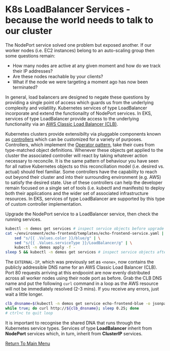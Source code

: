 # K8s LoadBalancer Services - because the world needs to talk to our cluster

The NodePort service solved one problem but exposed another.
If our worker nodes (i.e. EC2 instances) belong to an auto-scaling group then some questions remain:

- How many nodes are active at any given moment and how do we track their IP addresses?
- Are these nodes reachable by your clients?
- What if the node we were targeting a moment ago has now been terminated?

In general, load balancers are designed to negate these questions by providing a single point of access which guards us from the underlying complexity and volatility.
Kubernetes services of type LoadBalancer incorporate and extend the functionailty of NodePort services.
In EKS, services of type LoadBalancer provide access to the underlying functionality via an [AWS Classic Load Balancer (CLB)](https://aws.amazon.com/elasticloadbalancing/classic-load-balancer).

Kubernetes clusters provide extensibilty via pluggable components known as [controllers](https://kubernetes.io/docs/concepts/architecture/controller/) which can be customized for a variety of purposes.
Controllers, which implement the [Operator pattern](https://kubernetes.io/docs/concepts/extend-kubernetes/operator/), take their cues from type-matched object definitions.
Whenever these objects get applied to the cluster the associated controller will react by taking whatever action necessary to reconcile.
It is the same pattern of behaviour you have seen for all native Kubernetes objects so this reconciliation model (i.e. desired vs. actual) should feel familiar.
Some controllers have the capability to reach out beyond their cluster and into their surrounding environment (e.g. AWS) to satisfy the desired state.
Use of these controllers can help the developer remain focused on a single set of tools (i.e. kubectl and manifests) to deploy both their applications and the wider set of associated infrastructure resources.
In EKS, services of type LoadBalancer are supported by this type of custom controller implementation.

Upgrade the NodePort service to a LoadBalancer service, then check the running services.
```bash
kubectl -n demos get services # inspect service objects before upgrade
cat ~/environment/echo-frontend/templates/echo-frontend-service.yaml | \
    sed "s/{{ .Values.color }}/blue/g" | \
    sed "s/{{ .Values.serviceType }}/LoadBalancer/g" | \
    kubectl -n demos apply -f -
sleep 5 && kubectl -n demos get services # inspect service objects after upgrade
```

The `EXTERNAL-IP`, which was previously set as `<none>`, now contains the publicly addressible DNS name for an AWS Classic Load Balancer (CLB).
Port 80 requests arriving at this endpooint are now evenly distributed across all worker nodes using their node port as before.
Grab the CLB DNS name and put the following `curl` command in a loop as the AWS resource will not be immediately resolved (2-3 mins).
If you receive any errors, just wait a little longer.
```bash
clb_dnsname=$(kubectl -n demos get service echo-frontend-blue -o jsonpath='{.status.loadBalancer.ingress[0].hostname}')
while true; do curl http://${clb_dnsname}; sleep 0.25; done
# ctrl+c to quit loop
```

It is important to recognise the shared DNA that runs through the Kubernetes service types.
Services of type **LoadBalancer** inherit from **NodePort** services which, in turn, inherit from **ClusterIP** services.

[Return To Main Menu](/README.md)
